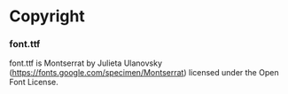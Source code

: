 # Copyright

### font.ttf

font.ttf is Montserrat by Julieta Ulanovsky (https://fonts.google.com/specimen/Montserrat) licensed under the Open Font License.
